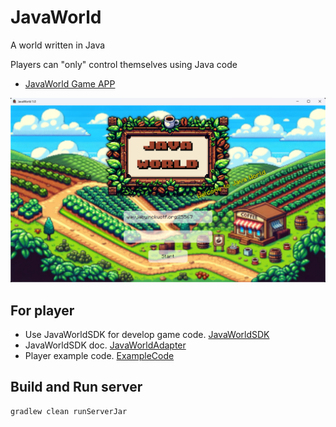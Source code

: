 # JavaWorld

A world written in Java

Players can "only" control themselves using Java code

- [JavaWorld Game APP](https://github.com/Andrewtangtang/JavaWorldFrontend/releases/latest)


![Main Title Screen](https://raw.githubusercontent.com/Andrewtangtang/JavaWorldFrontend/main/others/game_title_screen.png)

## For player

- Use JavaWorldSDK for develop game code. [JavaWorldSDK](https://github.com/Andrewtangtang/JavaWorldFrontend/releases/latest)
- JavaWorldSDK doc. [JavaWorldAdapter](JavaWorldAdapter/src/main/java/com/javaworld/adapter)
- Player example code. [ExampleCode](PlayerExample/src/main/java/com/player)

## Build and Run server

```shell
gradlew clean runServerJar
```